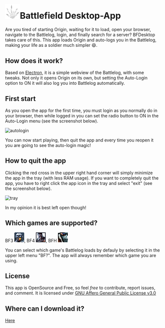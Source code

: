 # <img src="https://raw.githubusercontent.com/Naramsim/BF4-Desktop-App/dev/media/frost.png" width="48">Battlefield Desktop-App

Are you tired of starting Origin, waiting for it to load, open your browser, navigate to the Battlelog, login, and finally search for a server?
BFDesktop takes care of this.
This app loads Origin and auto-logs you in the Battlelog, making your life as a soldier much simpler :smile:.

## How does it work?
Based on [Electron](http://electron.atom.io/), it is a simple webview of the Battlelog, with some tweaks.
Not only it opens Origin on its own, but setting the Auto-Login option to ON it will also log you into Battlelog automatically.

## First start
As you open the app for the first time, you must login as you normally do in your browser, 
then while logged in you can set the radio button to ON in the Auto-Login menu (see the screenshot below).

![autologin](http://i.imgur.com/W0BUYAd.png "Set it to ON")

You can now start playing, then quit the app and every time you reopen it you are going to see the auto-login magic!

## How to quit the app
Clicking the red cross in the upper right hand corner will simply minimize the app in the tray (with less RAM usage).
If you want to completely quit the app, you have to right click the app icon in the tray and select "exit" (see the screenshot below).

![tray](http://i.imgur.com/rRd46Sd.png "click Exit")

In my opinion it is best left open though!

## Which games are supported?
BF3 ![3](https://raw.githubusercontent.com/Naramsim/BF4-Desktop-App/dev/media/bf3.png),
BF4 ![3](https://raw.githubusercontent.com/Naramsim/BF4-Desktop-App/dev/media/bf4.png),
BFH ![3](https://raw.githubusercontent.com/Naramsim/BF4-Desktop-App/dev/media/bfh.png)

You can select which game's Battlelog loads by defauly by selecting it in the upper left menu "BF?".
The app will always remember which game you are using.

## License
This app is OpenSource and Free, so feel _free_ to contribute, report issues, and comment.
It is licensed under [GNU Affero General Public License v3.0](https://github.com/Naramsim/BFDesktop/blob/master/LICENSE.txt)

## Where can I download it?
[Here](https://github.com/Naramsim/BF4-Desktop-App/releases)
